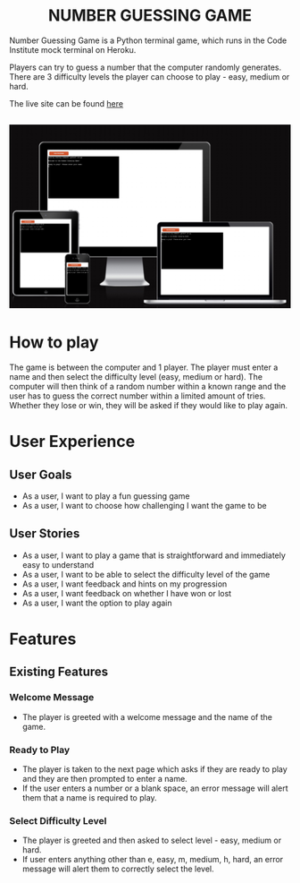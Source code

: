 <h1 align="center">NUMBER GUESSING GAME</h1>

Number Guessing Game is a Python terminal game, which runs in the Code Institute mock terminal on Heroku.

Players can try to guess a number that the computer randomly generates.  There are 3 difficulty levels the player can choose to play - easy, medium or hard.  

The live site can be found [here](https://guessing-game-pp3.herokuapp.com/)

<h2 align ="center"><img src = "assets/docs/am-i-responsive-gg.jpg"></h2>


# How to play

The game is between the computer and 1 player.  The player must enter a name and then select the difficulty level (easy, medium or hard).  The computer will then think of a random number within a known range and the user has to guess the correct number within a limited amount of tries.  Whether they lose or win, they will be asked if they would like to play again.  

# User Experience

## User Goals
- As a user, I want to play a fun guessing game
- As a user, I want to choose how challenging I want the game to be 

## User Stories 
- As a user, I want to play a game that is straightforward and immediately easy to understand
- As a user, I want to be able to select the difficulty level of the game
- As a user, I want feedback and hints on my progression
- As a user, I want feedback on whether I have won or lost
- As a user, I want the option to play again 

# Features

## Existing Features

### Welcome Message
- The player is greeted with a welcome message and the name of the game.

### Ready to Play
- The player is taken to the next page which asks if they are ready to play and they are then prompted to enter a name.
- If the user enters a number or a blank space, an error message will alert them that a name is required to play.

### Select Difficulty Level
- The player is greeted and then asked to select level - easy, medium or hard.
- If user enters anything other than e, easy, m, medium, h, hard, an error message will alert them to correctly select the level.





